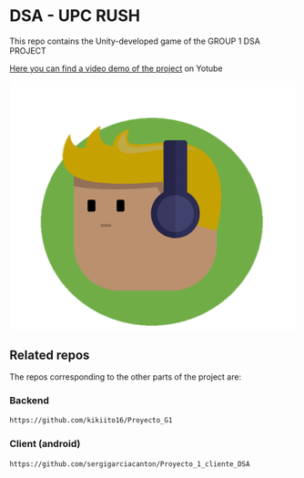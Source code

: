 # DSA - UPC RUSH
This repo contains the Unity-developed game of the GROUP 1 DSA PROJECT

[Here you can find a video demo of the project]() on Yotube

![Image of upcrush](https://raw.githubusercontent.com/errezeeta/DSA-G1-Unity/master/Assets/Sprites/icon.png)
## Related repos 
The repos corresponding to the other parts of the project are:
### Backend
```bash
https://github.com/kikiito16/Proyecto_G1
```
###  Client (android)
```bash
https://github.com/sergigarciacanton/Proyecto_1_cliente_DSA
```
